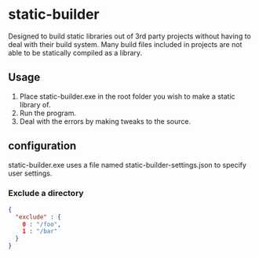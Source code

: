 # static-builder
Designed to build static libraries out of 3rd party projects without having to deal with their build system. Many build files included in projects are not able to be statically compiled as a library.

## Usage

1. Place static-builder.exe in the root folder you wish to make a static library of.
2. Run the program.
3. Deal with the errors by making tweaks to the source.

## configuration

static-builder.exe uses a file named static-builder-settings.json to specify user settings.

### Exclude a directory

```json
{
  "exclude" : {
    0 : "/foo",
    1 : "/bar"
  }
}
```
